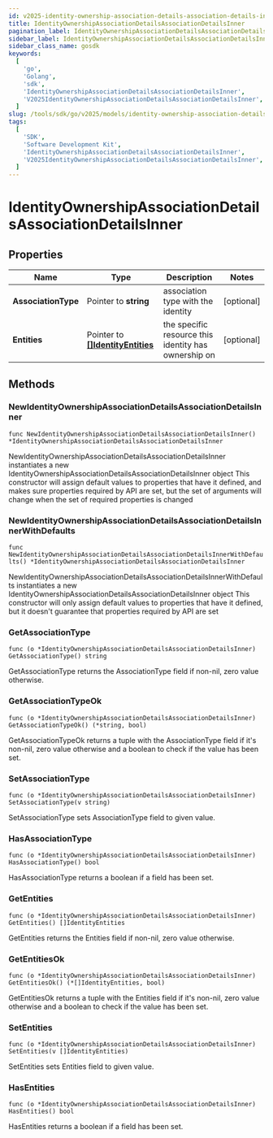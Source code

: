 ```yaml
---
id: v2025-identity-ownership-association-details-association-details-inner
title: IdentityOwnershipAssociationDetailsAssociationDetailsInner
pagination_label: IdentityOwnershipAssociationDetailsAssociationDetailsInner
sidebar_label: IdentityOwnershipAssociationDetailsAssociationDetailsInner
sidebar_class_name: gosdk
keywords:
  [
    'go',
    'Golang',
    'sdk',
    'IdentityOwnershipAssociationDetailsAssociationDetailsInner',
    'V2025IdentityOwnershipAssociationDetailsAssociationDetailsInner',
  ]
slug: /tools/sdk/go/v2025/models/identity-ownership-association-details-association-details-inner
tags:
  [
    'SDK',
    'Software Development Kit',
    'IdentityOwnershipAssociationDetailsAssociationDetailsInner',
    'V2025IdentityOwnershipAssociationDetailsAssociationDetailsInner',
  ]
---
```


# IdentityOwnershipAssociationDetailsAssociationDetailsInner

## Properties

| Name | Type | Description | Notes |
| --- | --- | --- | --- |
| **AssociationType** | Pointer to **string** | association type with the identity | [optional] |
| **Entities** | Pointer to [**[]IdentityEntities**](identity-entities) | the specific resource this identity has ownership on | [optional] |

## Methods

### NewIdentityOwnershipAssociationDetailsAssociationDetailsInner

`func NewIdentityOwnershipAssociationDetailsAssociationDetailsInner() *IdentityOwnershipAssociationDetailsAssociationDetailsInner`

NewIdentityOwnershipAssociationDetailsAssociationDetailsInner instantiates a new IdentityOwnershipAssociationDetailsAssociationDetailsInner object This constructor will assign default values to properties that have it defined, and makes sure properties required by API are set, but the set of arguments will change when the set of required properties is changed

### NewIdentityOwnershipAssociationDetailsAssociationDetailsInnerWithDefaults

`func NewIdentityOwnershipAssociationDetailsAssociationDetailsInnerWithDefaults() *IdentityOwnershipAssociationDetailsAssociationDetailsInner`

NewIdentityOwnershipAssociationDetailsAssociationDetailsInnerWithDefaults instantiates a new IdentityOwnershipAssociationDetailsAssociationDetailsInner object This constructor will only assign default values to properties that have it defined, but it doesn't guarantee that properties required by API are set

### GetAssociationType

`func (o *IdentityOwnershipAssociationDetailsAssociationDetailsInner) GetAssociationType() string`

GetAssociationType returns the AssociationType field if non-nil, zero value otherwise.

### GetAssociationTypeOk

`func (o *IdentityOwnershipAssociationDetailsAssociationDetailsInner) GetAssociationTypeOk() (*string, bool)`

GetAssociationTypeOk returns a tuple with the AssociationType field if it's non-nil, zero value otherwise and a boolean to check if the value has been set.

### SetAssociationType

`func (o *IdentityOwnershipAssociationDetailsAssociationDetailsInner) SetAssociationType(v string)`

SetAssociationType sets AssociationType field to given value.

### HasAssociationType

`func (o *IdentityOwnershipAssociationDetailsAssociationDetailsInner) HasAssociationType() bool`

HasAssociationType returns a boolean if a field has been set.

### GetEntities

`func (o *IdentityOwnershipAssociationDetailsAssociationDetailsInner) GetEntities() []IdentityEntities`

GetEntities returns the Entities field if non-nil, zero value otherwise.

### GetEntitiesOk

`func (o *IdentityOwnershipAssociationDetailsAssociationDetailsInner) GetEntitiesOk() (*[]IdentityEntities, bool)`

GetEntitiesOk returns a tuple with the Entities field if it's non-nil, zero value otherwise and a boolean to check if the value has been set.

### SetEntities

`func (o *IdentityOwnershipAssociationDetailsAssociationDetailsInner) SetEntities(v []IdentityEntities)`

SetEntities sets Entities field to given value.

### HasEntities

`func (o *IdentityOwnershipAssociationDetailsAssociationDetailsInner) HasEntities() bool`

HasEntities returns a boolean if a field has been set.
